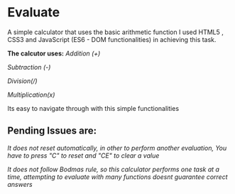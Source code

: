 # Evaluate
A simple calculator that uses the basic arithmetic function
I used HTML5 , CSS3 and JavaScript (ES6 - DOM functionalities) in achieving this task.

**The calcutor uses:**
*Addition (+)*

*Subtraction (-)*
  
*Division(/)*
  
*Multiplication(x)*
  
Its easy to navigate through with this simple functionalities

## Pending Issues are:
*It does not reset automatically, in other to perform another evaluation, You have to press "C" to reset and "CE" to clear a value*

*It does not follow Bodmas rule, so this calculator performs one task at a time, attempting to evaluate with many functions doesnt guarantee correct answers*

